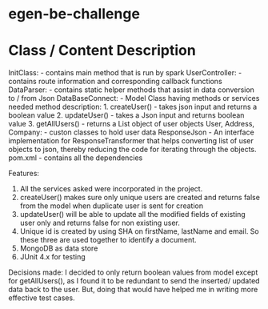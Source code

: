# egen-be-challenge

# Class / Content Description
InitClass: - contains main method that is run by spark
UserController: - contains route information and corresponding callback functions
DataParser: - contains static helper methods that assist in  data conversion to / from Json
DataBaseConnect: -  Model Class having methods or services needed
    method description:
    1. createUser() - takes json input and returns a boolean value
    2. updateUser() - takes a Json input and returns boolean value
    3. getAllUsers() - returns a List object of user objects
User, Address, Company: - custon classes to hold user data
ResponseJson - An interface implementation for ResponseTransformer that helps converting list of user objects to json, thereby reducing the code for iterating through the objects.
pom.xml - contains all the dependencies

Features:
1. All the services asked were incorporated in the project.
2. createUser() makes sure only unique users are created and returns false from the model when duplicate user is sent for creation
3. updateUser() will be able to update all the modified fields of existing user only and returns false for non existing user.
3. Unique id is created by using SHA on firstName, lastName and email. So these three are used together to identify a document.
4. MongoDB as data store
5. JUnit 4.x for testing

Decisions made:
I decided to only return boolean values from model except for getAllUsers(), as I found it to be redundant to send the inserted/ updated data back to the user.
But, doing that would have helped me in writing more effective test cases.


 